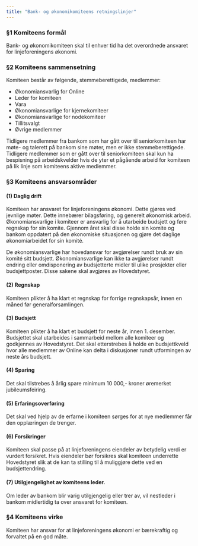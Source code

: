 ```yaml
---
title: "Bank- og økonomikomiteens retningslinjer"
---
```


### §1 Komiteens formål

Bank- og økonomikomiteen skal til enhver tid ha det overordnede ansvaret for linjeforeningens økonomi.  

### §2 Komiteens sammensetning

Komiteen består av følgende, stemmeberettigede, medlemmer: 

* Økonomiansvarlig for Online
* Leder for komiteen
* Vara
* Økonomiansvarlige for kjernekomiteer
* Økonomiansvarlige for nodekomiteer
* Tillitsvalgt
* Øvrige medlemmer

Tidligere medlemmer fra bankom som har gått over til seniorkomiteen har møte- og talerett på bankom sine møter, men er ikke stemmeberettigede. Tidligere medlemmer som er gått over til seniorkomiteen skal kun ha bespisning på arbeidskvelder hvis de yter et pågående arbeid for komiteen på lik linje som komiteens aktive medlemmer.

### §3 Komiteens ansvarsområder

#### (1) Daglig drift  
Komiteen har ansvaret for linjeforeningens økonomi. Dette gjøres ved jevnlige møter.  Dette innebærer bilagsføring, og generelt økonomisk arbeid. Økonomiansvarlige i komiteer er ansvarlig for å utarbeide budsjett og føre regnskap for sin komite. Gjennom året skal disse holde sin komite og bankom oppdatert på den økonomiske situasjonen og gjøre det daglige økonomiarbeidet for sin komité.

De økonomiansvarlige har hovedansvar for avgjørelser rundt bruk av sin komité sitt budsjett. Økonomiansvarlige kan ikke ta avgjørelser rundt endring eller omdisponering av budsjetterte midler til ulike prosjekter eller budsjettposter. Disse sakene skal avgjøres av Hovedstyret.

#### (2) Regnskap
Komiteen plikter å ha klart et regnskap for forrige regnskapsår, innen en måned før generalforsamlingen.

#### (3) Budsjett
Komiteen plikter å ha klart et budsjett for neste år, innen 1. desember. Budsjettet skal utarbeides i sammarbeid mellom alle komiteer og godkjennes av Hovedstyret. Det skal etterstrebes å holde en budsjettkveld hvor alle medlemmer av Online kan delta i diskusjoner rundt utformingen av neste års budsjett.

#### (4) Sparing
Det skal tilstrebes å årlig spare minimum 10 000,- kroner øremerket jubileumsfeiring.

#### (5) Erfaringsoverføring
Det skal ved hjelp av de erfarne i komiteen sørges for at nye medlemmer får den opplæringen de trenger.

#### (6) Forsikringer
Komiteen skal passe på at  linjeforeningens eiendeler av betydelig verdi er vurdert forsikret. Hvis eiendeler bør forsikres skal komiteen underrette Hovedstyret slik at de kan ta stilling til å muliggjøre dette ved en budsjettendring.

#### (7) Utilgjengelighet av komiteens leder.
Om leder av bankom blir varig utilgjengelig eller trer av, vil nestleder i bankom midlertidig ta over ansvaret for komiteen.

### §4 Komiteens virke

Komiteen har ansvar for at linjeforeningens økonomi er bærekraftig og forvaltet på en god måte.
